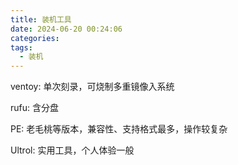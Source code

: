 ```yaml
---
title: 装机工具
date: 2024-06-20 00:24:06
categories:
tags:
  - 装机
---
```


ventoy: 单次刻录，可烧制多重镜像入系统

rufu: 含分盘

PE: 老毛桃等版本，兼容性、支持格式最多，操作较复杂

Ultrol: 实用工具，个人体验一般